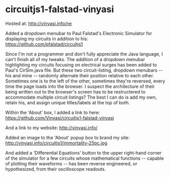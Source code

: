 # circuitjs1-falstad-vinyasi
Hosted at: http://vinyasi.info/ne

Added a dropdown menubar to Paul Falstad's Electronic Simulator for displaying my circuits in addition to his:
https://github.com/pfalstad/circuitjs1

Since I'm not a programmer and don't fully appreciate the Java language, I can't finish all of my tweaks. The addition of a dropdown menubar highlighting my circuits focusing on electrical surges has been added to Paul's CirSim.java file. But these two circuit-listing, dropdown menubars -- his and mine -- randomly alternate their position relative to each other. Sometimes one is to the left of the other, sometimes they're reversed, every time the page loads into the browser. I suspect the architecture of their being written out to the browser's screen has to be restructered to accommodate multiple circuit listings? The best I can do is add my own, retain his, and assign unique titles/labels at the top of both.

Within the 'About' box, I added a link to here:
https://github.com/Vinyasi/circuitjs1-falstad-vinyasi

And a link to my website:
http://vinyasi.info/

Added an image to the 'About' popup box to brand my site:
http://vinyasi.info/circuitjs1/immortality-25pc.jpg

And added a 'Differential Equations' button to the upper right-hand corner of the simulator for a few circuits whose mathematical functions -- capable of plotting their waveforms -- has been reverse engineered, or hypothesized, from their oscilloscope readouts.
